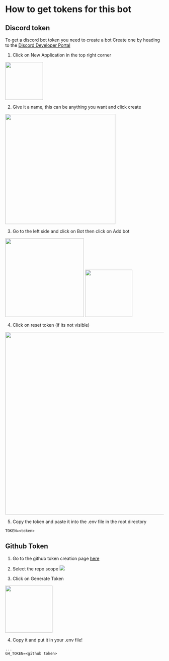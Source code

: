 # How to get tokens for this bot

## Discord token

To get a discord bot token you need to create a bot
Create one by heading to the [Discord Developer Portal](https://discord.com/developers/applications)

1. Click on New Application in the top right corner

 <img src=https://cdn.discordapp.com/attachments/917290615140667454/1006815657523949578/unknown.png width=120px>

2. Give it a name, this can be anything you want and click create

 <img src=https://cdn.discordapp.com/attachments/917290615140667454/1006816034583486544/unknown.png width=350px>

3. Go to the left side and click on Bot then click on Add bot

 <img src=https://cdn.discordapp.com/attachments/917290615140667454/1006816399462780979/unknown.png width=250px>
 <img src=https://cdn.discordapp.com/attachments/917290615140667454/1006816412351864912/unknown.png width=150px>

4. Click on reset token (if its not visible)

  <img src=https://cdn.discordapp.com/attachments/917290615140667454/1006817217490473020/unknown.png width=580px>

5. Copy the token and paste it into the .env file in the root directory

```
TOKEN=<token>
```

## Github Token

1. Go to the github token creation page [here](https://github.com/settings/tokens/new)

2. Select the repo scope
   <img src=https://cdn.discordapp.com/attachments/917290615140667454/1006818751250956348/unknown.png>

3. Click on Generate Token

 <img src=https://cdn.discordapp.com/attachments/917290615140667454/1006818754644164648/unknown.png width=150px>

4. Copy it and put it in your .env file!

```
...
GH_TOKEN=<github token>
```
